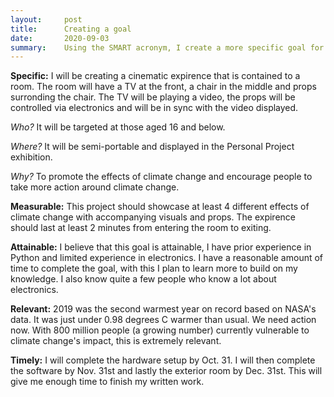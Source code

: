 ```yaml
---
layout:     post
title:      Creating a goal
date:       2020-09-03
summary:    Using the SMART acronym, I create a more specific goal for the project. 
---
```


**Specific:** I will be creating a cinematic expirence that is contained to a room. The room will have a TV at the front, a chair in the middle and props surronding the chair. The TV will be playing a video, the props will be controlled via electronics and will be in sync with the video displayed. 

_Who?_ It will be targeted at those aged 16 and below. 

_Where?_ It will be semi-portable and displayed in the Personal Project exhibition.

_Why?_ To promote the effects of climate change and encourage people to take more action around climate change.

**Measurable:** This project should showcase at least 4 different effects of climate change with accompanying visuals and props. The expirence should last at least 2 minutes from entering the room to exiting. 

**Attainable:** I believe that this goal is attainable, I have prior experience in Python and limited experience in electronics. I have a reasonable amount of time to complete the goal, with this I plan to learn more to build on my knowledge. I also know quite a few people who know a lot about electronics.

**Relevant:** 2019 was the second warmest year on record based on NASA's data. It was just under 0.98 degrees C warmer than usual. We need action now. With 800 million people (a growing number) currently vulnerable to climate change's impact, this is extremely relevant.

**Timely:** I will complete the hardware setup by Oct. 31. I will then complete the software by Nov. 31st and lastly the exterior room by Dec. 31st. This will give me enough time to finish my written work.
